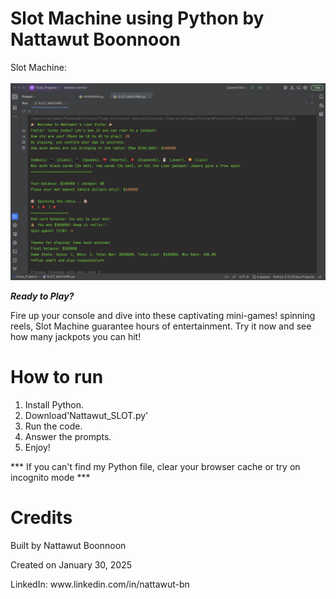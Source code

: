 # Slot Machine using Python by Nattawut Boonnoon

Slot Machine: <br><br/>
![Slot Machine Demo](Screenshot_SLOT.png)

***Ready to Play?*** <p><p/>
Fire up your console and dive into these captivating mini-games! spinning reels, Slot Machine guarantee hours of entertainment. Try it now and see how many jackpots you can hit!

# How to run
1. Install Python.
2. Download'Nattawut_SLOT.py'
3. Run the code.
4. Answer the prompts.
5. Enjoy!

*** If you can't find my Python file, clear your browser cache or try on incognito mode ***

# Credits
<p>Built by Nattawut Boonnoon<p/>
<p>Created on January 30, 2025<p/>
LinkedIn: www.linkedin.com/in/nattawut-bn
